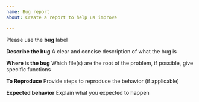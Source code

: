 ```yaml
---
name: Bug report
about: Create a report to help us improve

---
```


Please use the __bug__ label

**Describe the bug**
A clear and concise description of what the bug is

**Where is the bug**
Which file(s) are the root of the problem, if possible, give specific functions

**To Reproduce**
Provide steps to reproduce the behavior (if applicable) 

**Expected behavior**
Explain what you expected to happen
